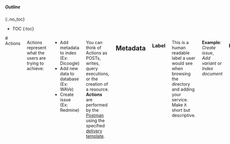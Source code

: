 <aside class="large-3 columns" markdown="1">

##### Outline
{:.no_toc}

* TOC
{:toc}

</aside>

<!-- [TOC] for Python markdown parser -->

 <div class="large-9 columns" role="content"  markdown="1">
# Actions

Actions represent what the users are trying to achieve:
- Add metadata to index (Ex: Dicoogle)
- Add new data to database (Ex: WAVe)
- Create issue (Ex: Redmine)

You can think of Actions as POSTs, writes, query executions, or the creation of a resource. **Actions** are performed by the [Postman](#Postman) using the specified [delivery template][].

## Metadata

### Label

This is a human readable label a user would see when browsing the directory and adding your service. Make it short but descriptive.

**Example**: *Create issue*, *Add variant* or *Index document*

### Key

This is a field only really used internally for both prefill and scripting references. Needs to be at least 2 characters long, start with an alpha, and only contain a-z, A-Z, 0-9 or _.

**Example**: *create_issue*, *add_variant* or *index*

### Help Text

This is some human-readable explanatory text, usually something that clarifies what the action does.

**Example**: *Adds a new variant to the configured database*.

## Related

- Postman
- Delivery Template

# Action Fields

Action Fields answer the question: What details can a user provide when creating an Action? These are the fields available in for customization in the [delivery template][]. These are things like:

- Title  (EG: Issue Title in Redmine)
- Description  (EG: Issue Description from Github)
- Parent Object  (span relationships via prefill)
- Variant Description  (EG: HGVS description)

**Note**: each action should have at least one action field. It really makes no sense to send no custom data to the delivery template.

## Metadata

### Key

A key for consumption in the Delivery Templates. This is available for variable syntax in the Delivery Template. Needs to be at least 2 characters long, start with an alpha, and only contain a-z, A-Z, 0-9 or _.
We'll take double underscores and convert them to nested dictionaries before execution.

**Example**: *room* or *project__title*  (converts to *{"project": {"title": "some value"} }*)

### Label

A human readable Label shown in the UI as a user works to complete an Action.

**Example**: *Variant* or *Title*

### Help Text

Human readable description of an action field, useful for describing some detail you couldn't list in the Label.

*Example*: *Choose which room to send the message to.* or *Add a title to the note.*

### Default

A default value that is preloaded in the execution if no values are obtained for Action execution.

### Type

The type we will try to coerce to on the backend. Fails silently to ensure that Actions aren't dropped on coercion errors.
You can get a full list of supported types and the coercions implied here: [Field Types][].

### Required

If checked a user will not be able to continue without entering some value.

### Choices

A comma separated string that will be turned into a select field for limiting the choices a user can provide to an action field.

**Example**: *choice_a,choice_b,choice_c* or *Yesterday, Today, Tomorrow*

# Deliveries

**Deliveries** are associated with [Actions][] and define what will be executed by the [Postman][].

# Delivery Templates

 Programmatically, each **Delivery Template** is a set of key/value pairs describing the associated [delivery][].

## Metadata

### Key

A key for consumption by the [Postman][]. Needs to be at least 2 characters long, start with an alpha, and only contain a-z, A-Z, 0-9 or _.

**Example**: *mapper* or *isse*

### Label

A human readable Label shown in the UI as a user works to complete an [Action][].

**Example**: *Variant* or *Title*

### Help Text

Human readable description of an action field, useful for describing some detail you couldn't list in the Label.

*Example*: *Choose which room to send the message to.* or *Add a title to the note.*

### Type

The type of Action that will be delivered by the Postman.

**Available Types**: *url*, *sql*, *sparql*, *mail*, *file*, *json*...

## Sample

Sample configuration for exchanged data between the application controller and the [Actions][]. Each [Deliverable Template][] type will have its own set of configuration properties, defined in the object payload.

    {
      "type": "url",
      "key": "i2x",
      "label": "label",
      "id": "123",
      "template": {
        "url": "http://www.example.com",
        "method": "post"
        ...
      }
    }

# Delivery Types

[Delivery Templates] have one (and only one) type. This defines what processing is required by in the [Postman][] engine for successful delivery of the data.

## SQL Query

The SQL Query [Delivery Template][] will execute the specified SQL query in the destination database. 
 
### Configuration

#### Server

A string matching the available database servers.

**Available servers**: *sqlserver*, *mysql*, *postgres*, *sqlite*

#### Host

Address for the database host. This value defaults to `localhost` if no data is provided.

**Example**: *localhost*, *192.168.2.5*

#### Port

Port open for connection in the database host. This value defaults to the standard server port (Ex: `3306` for `mysql`) if no data is provided.

**Example**: *3306*, *1255*

#### Database Name

Database name where the query will be performed. This value defaults to the [delivery template][] key if no data is provided.

**Example**: *wave10*, *issues*

#### Username

Database user.

**Example**: *john_doe*

#### Password

User password. The password is hashed before being exchanged between any service.

**Example**: *qwerty§12345*

#### Query

The query that will be executed by the [Postman][] in the configured database.

**Example**: *INSERT INTO issues (title, description, timestamp) VALUES (#title#, #description#, getdate());

## URL Route

### Configuration

#### Type

##### GET

The URL Route [Delivery Template][] will issue a GET request to the defined URL route. URI `keys` are used to match [Action Fields][].

**Example**: http://example.com/services/`#id#`/`#description#`/`#otherpayload#`

##### POST

This URL Route POSTs extracted data to the defined URL route. [Action Fields][] are mapped to specific key/value in the request metadata. The POSTed payload is inclued in the `payload` object in the received message.

__Example__:

    {
      "type": "#type#",
      "key": "#key#",
      "label": "#label#",
      "id": "#id#"
    }

# Events

**Events** are occurrences of specific conditions that will trigger an [Action](#actions). i2x events can be registered when:

- New issue  (Ex: GitHub)
- New row in table (Ex: WAVe)
- New image in index (Ex: Dicoogle)

You can think of an Event as the ignition of a new data integration Action.

Basically, they're things that happen in monitored systems which cause a defined action to happen. Additionally, events supply data about what happened. These data will be passed on to the Actions controller, which validates them and moves them to the Postman for execution in the [Delivery Template][].

For example, say a service has a "New Row Added" event being monitored. We will detect when this event happens by [polling][]. The general event data will be something like this:

    {
      "id": 987654,
      "owner_id": 321,
      "date_created": "Mon, 17 Sep 2013 15:07:01 0000",
      "description": "Row added",
      "payload": { ... }
    }

These key/value objects are available for mapping into the action as required.

## Metadata

### Label

Human readable, short name of the event. Shown in various places in our interface.

**Example**: *New Ticket Created* or *New Email with Label*

### Key

This is a field only really used internally for both prefill and scripting references. Needs to be at least 2 characters long, start with an alpha, and only contain a-z, A-Z, 0-9 or _.

**Example**: *create_issue*, *ticket* or *newEmailLabel*

### Help Text

A longer description of what this event actually watches for.

**Example**: *Triggered when a new row is added to a configured database.*

## Hooks

The traditional workflow uses the [STD][] to detect new [events][]. However, [events][] can be pushed in the system using the Web/REST hooks interface. In this case, the hook payload is directly proxied to the [Action][] in the `payload` object.

# Field Types

The following is a list of available field types. Normally, you'd choose one of these fields when creating your action fields or trigger fields via the type dropdown.

- Unicode `unicode`: Unicode fields are essentially one-line text fields that can support unicode characters. There is no coercion done for this type.
- Text `text`: Think of this as a multi-line unicode field. It's really only used to give the user a textare in the UI instead of a one-line input field. There is no coercion done for this type.
- Integer `int`: Suitable for whole integer numbers, we'll coerce any text down into an integer by stripped non-numeric values from the string. A negative sign (-) in front is also allowed.
- Float `float`: Like integers, this will coerce any text down to a floating point number with the addition of allowed characters like . and ,.
- Boolean `bool`: We apply some natural language parsing to try and coerce any text into True or False. This UI field is also replaced with a dropdown allowing the user to specifically pick "Yes" or "No" explicitly.
- DateTime `datetime`: Our most complex coersion. We'll attempt to convert any given date format into an internal DateTime representation. It is quite robust supporting epoch timestamps, ISO-8061 and even natural language parsing! On the developer platform, datetimes are automatically converted into an ISO-8061 datetime for actions. You can use moment.js via the Scripting API to parse and replace if your servers expect a different format sent to it. |


## Choices

You can provide a choices array which will be mapped automatically into a valiation list for execution:

    [
      {
        "type": "unicode",
        "key": "color",
        "label": "Label",
        "help_text": "Pick a color label to apply to the card.",
        "choices": ["none", "green", "yellow", "orange", "red", "purple", "blue"]
      }
    ]

# Monitor Types

## Delimited File

**STD** monitors delimited files accessible through a valid URI (`http://`, `ftp://`, `file://`). These files can have any number of columns delimited by common data exchange delimiters (`;`,`,`,`:`,`|`,`\t`). If an `id` column is configured, the change detection is performed using simple identifier matching: if the `id` has not been seen yet, it is sent for integration. If no `id` column is setup, the **STD** performs a hashing function over the entire row content. In this case, the resulting `hash` is matched against the list of already integrated rows.

## Database

**STD** can be configured to monitor a database. In this scenario, a _SELECT_ query must be configured to access the database, retrieving the list of values that are being monitored. If an `id` column is configured, the change detection is performed using simple identifier matching: if the `id` has not been seen yet, it is sent for integration. If no `id` column is setup, the **STD** performs a hashing function over the entire row content. In this case, the resulting `hash` is matched against the list of already integrated rows. **Note** that there is forced a query limit of 1000 rows.

## LinkedData

STD can be used to monitor LinkedData URIs. These must be publicly resolveable addresses and must respond properly to `Accept Encoding` headers, according [to the LinkedData principles][linkeddata]. With LinkedData monitors, STD checks all `predicates` described in the URI response. If any new predicate is detected or if a predicate object has changed, STD will generate a new event.

## SPARQL Endpoint

## Structured File

**STD** can monitor structured files for more complex data exchange scenarios. Structured files are accessible through a valid URI (`http://`, `ftp://`, `file://`) and their content must be valid XML or JSON. Monitored data are configured through XPath or JSONPath queries. If an `id` query is configured, the change detection is performed using simple identifier matching: if the `id` has not been seen yet, it is sent for integration. If no `id` query is setup, the **STD** performs a hashing function over the entire processed query response content. In this case, the resulting `hash` is matched against the list of already integrated results.

# Polling

Polling is the process of repeatedly hitting the same endpoint looking for new data. Unfortunately, i2x uses the **STD** to do this. We don't like doing this (its wasteful), vendors don't like us doing it (again, its wasteful) and users dislike it (they have to wait a maximum interval to detect new events). However, it is the one method that is ubiquitous, so we support it.

It is also closely tied into how i2x handles deduplication.

A more modern approach uses Web/REST hooks. This way, services can push data into i2x, which reduces the application load.

# Postman

Handles the final step of the [actions][]: gets the [action fields][] and applies them to the [delivery template][] for execution.

# Sources

**Sources** setup the location of external content for event detection. The [STD][] uses a [polling][] process to identify new [events][] in monitored resources. There a few changes tough, URL Routes can only be GET and SQL queries must contain a SELECT statement.

# Source Templates

**Source Templates** are akin to [delivery templates](#deliverytemplates). They define how to poll the [sources][] being monitored.

## Metadata

### Key

A key for consumption by the Postman. Needs to be at least 2 characters long, start with an alpha, and only contain a-z, A-Z, 0-9 or _.

**Example**: *mapper* or *isse*

### Label

A human readable Label shown in the UI as a user works to complete an Action.

**Example**: *Variant* or *Title*

### Help Text

Human readable description of an action field, useful for describing some detail you couldn't list in the Label.

*Example*: *Choose which room to send the message to.* or *Add a title to the note.*

### Type

The type of [Action][] that will be executed for monitoring by the [STD][].

**Available Types**: *url*, *sql*, *sparql*, *mail*, *file*...

## Sample

Sample configuration for exchanged data between the application controller and the [Actions][]. Each [Delivery Template][] type will have its own set of configuration properties, defined in the object payload.

    {
      "type": "url",
      "key": "i2x",
      "label": "label",
      "id": "123",
      "template": {
        "url": "http://www.example.com",
        "method": "get"
        "path": "/home/this"
      }
    }

# STD: Spot The Differences

The **STD** engine will perform the [polling][] of configured [sources][]. Spot the Differences monitors specified resources looking for changes in the output content. **STD**'s algorithm identifies what has changed since the last visit to a data source (using hashes and id matching). When content changes are detected, the **STD** triggers a new event. **Events** will then be processed through configured **i2x** integration ruless. In the system, detected events are sent for processing to the Flux Capacitor.
</div>



[Action]:             #actions
[Actions]:            #actions
[action fields]:      #action-fields
[delivery]:           #deliveries
[delivery template]:  #delivery-templates
[delivery templates]: #delivery-templates
[event]:              #events
[events]:             #events
[Field Types]:        #field-types
[polling]:            #polling
[Postman]:            #postman
[source]:             #sources
[sources]:            #sources
[STD]:                #std
